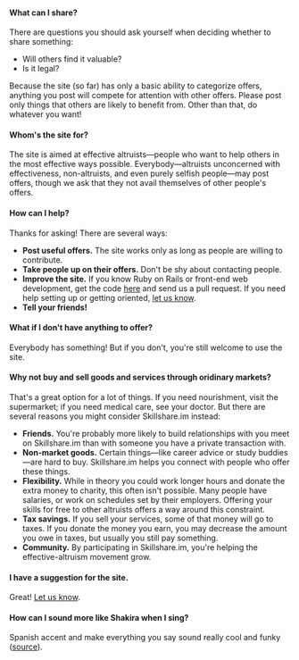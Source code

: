 #### What can I share?

There are questions you should ask yourself when deciding whether to share something:

* Will others find it valuable?
* Is it legal?

Because the site (so far) has only a basic ability to categorize
offers, anything you post will compete for attention with other
offers. Please post only things that others are likely to benefit
from. Other than that, do whatever you want!

#### Whom's the site for?

The site is aimed at effective altruists—people who want to help
others in the most effective ways possible. Everybody—altruists
unconcerned with effectiveness, non-altruists, and even purely selfish
people—may post offers, though we ask that they not avail themselves
of other people's offers.

#### How can I help?

Thanks for asking! There are several ways:

* **Post useful offers.** The site works only as long as people are
  willing to contribute.
* **Take people up on their offers.** Don't be shy about contacting
  people. 
* **Improve the site.** If you know Ruby on Rails or front-end
  web development, get the code
  [here](https://github.com/patbl/ea-skillshare) and send us a pull
  request. If you need help setting up or getting oriented, [let us
  know](mailto:doesnotexist@skillshare.im).
* **Tell your friends!**

#### What if I don't have anything to offer?

Everybody has something! But if you don't, you're still welcome to use
the site.

#### Why not buy and sell goods and services through oridinary markets?

That's a great option for a lot of things. If you need nourishment,
visit the supermarket; if you need medical care, see your doctor. But there are several reasons
you might consider Skillshare.im instead:

* **Friends.** You're probably more likely to build relationships with
  you meet on Skillshare.im than with someone you have a private
  transaction with.
* **Non-market goods.** Certain things—like career advice or study
  buddies—are hard to buy. Skillshare.im helps you connect with people
  who offer these things.
* **Flexibility.** While in theory you could work longer hours and
  donate the extra money to charity, this often isn't possible. Many
  people have salaries, or work on schedules set by their employers.
  Offering your skills for free to other altruists offers a way around
  this constraint.
* **Tax savings.** If you sell your services, some of that money will go to
  taxes. If you donate the money you earn, you may decrease the amount
  you owe in taxes, but usually you still pay something.
* **Community.** By participating in Skillshare.im, you're helping the
  effective-altruism movement grow.

#### I have a suggestion for the site.

Great! [Let us know](mailto:doesnotexist@skillshare.im).

#### How can I sound more like Shakira when I sing?

Spanish accent and make everything you say sound really cool and funky ([source](http://answers.yahoo.com/question/index?qid=20091122120932AAuIAg5)).
